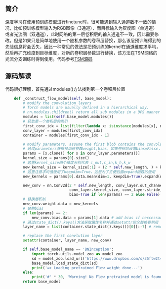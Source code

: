 ## 简介
深度学习在使用预训练模型进行finetune时，很可能遇到输入通道数不一致的情况，比如预训练模型输入为RGB图像（3通道），而目标输入为灰度图（单通道）或者光流图（双通道），此时网络的第一层卷积层的输入通道不一致，因此需要修改。但是如果只是简单地使用一个随机参数的卷积层替换，那么该层预训练得到的先验信息将会丢失，因此一种常见的做法是把预训练的kernel在通道维度求平均，然后再扩充维度到目标维度，对新的卷积层参数进行替换，该方法在TSM网络的光流分支训练时得到使用。代码参考[TSM源码](https://github.com/mit-han-lab/temporal-shift-module/blob/master/ops/models.py#L305)

## 源码解读
代码很好理解，首先通过modules()方法找到第一个卷积层位置
```python
    def _construct_flow_model(self, base_model):
        # modify the convolution layers
        # Torch models are usually defined in a hierarchical way.
        # nn.modules.children() return all sub modules in a DFS manner
        modules = list(self.base_model.modules())
        # 获取第一个卷积层的索引
        first_conv_idx = list(filter(lambda x: isinstance(modules[x], nn.Conv2d), list(range(len(modules)))))[0]
        conv_layer = modules[first_conv_idx]
        container = modules[first_conv_idx - 1]

        # modify parameters, assume the first blob contains the convolution kernels
        # 通过parameters获得预训练参数weight,bias，如果卷积层设置bias=False，则只有weight
        params = [x.clone() for x in conv_layer.parameters()]
        kernel_size = params[0].size()
        # 这里kernel_size四个维度分别代表 c_out,c_in,k_h,k_w
        new_kernel_size = kernel_size[:1] + (2 * self.new_length, ) + kernel_size[2:]
        # 这里注意求均值使用了keepdim=True，这是为了方便后面expand函数的使用
        new_kernels = params[0].data.mean(dim=1, keepdim=True).expand(new_kernel_size).contiguous()

        new_conv = nn.Conv2d(2 * self.new_length, conv_layer.out_channels,
                             conv_layer.kernel_size, conv_layer.stride, conv_layer.padding,
                             bias=True if len(params) == 2 else False)
        # 替换卷积核
        new_conv.weight.data = new_kernels
        # 替换bias
        if len(params) == 2:
            new_conv.bias.data = params[1].data # add bias if neccessary
        # 通过state_dict().keys()方法获取属性名称并通过setattr完全替换卷积层
        layer_name = list(container.state_dict().keys())[0][:-7] # remove .weight suffix to get the layer name

        # replace the first convlution layer
        setattr(container, layer_name, new_conv)

        if self.base_model_name == 'BNInception':
            import torch.utils.model_zoo as model_zoo
            sd = model_zoo.load_url('https://www.dropbox.com/s/35ftw2t4mxxgjae/BNInceptionFlow-ef652051.pth.tar?dl=1')
            base_model.load_state_dict(sd)
            print('=> Loading pretrained Flow weight done...')
        else:
            print('#' * 30, 'Warning! No Flow pretrained model is found')
        return base_model
```